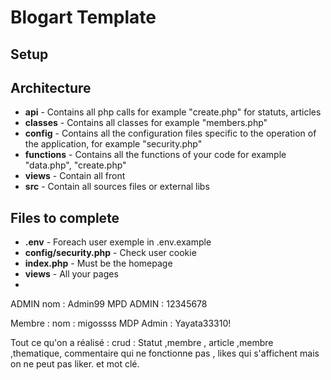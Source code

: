 # Blogart Template

## Setup

## Architecture

- **api** - Contains all php calls for example "create.php" for statuts, articles
- **classes** - Contains all classes for example "members.php"
- **config** - Contains all the configuration files specific to the operation of the application, for example "security.php"
- **functions** - Contains all the functions of your code for example "data.php", "create.php"
- **views** - Contain all front
- **src** - Contain all sources files or external libs

## Files to complete

- **.env** - Foreach user exemple in .env.example
- **config/security.php** - Check user cookie
- **index.php** - Must be the homepage
- **views** - All your pages
-

ADMIN
nom : Admin99
MPD ADMIN : 12345678

Membre :
nom : migossss
MDP Admin : Yayata33310!

Tout ce qu'on a réalisé :
crud :
Statut ,membre , article ,membre ,thematique, commentaire qui ne fonctionne pas , likes qui s'affichent mais on ne peut pas liker. et mot clé.

